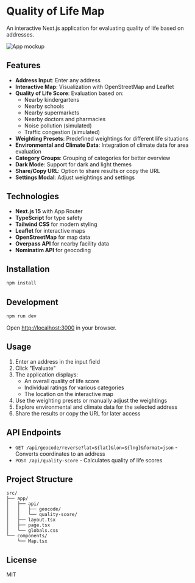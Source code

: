 # Quality of Life Map

An interactive Next.js application for evaluating quality of life based on addresses.

![App mockup](public/mockup.png)

## Features

- **Address Input**: Enter any address
- **Interactive Map**: Visualization with OpenStreetMap and Leaflet
- **Quality of Life Score**: Evaluation based on:
  - Nearby kindergartens
  - Nearby schools
  - Nearby supermarkets
  - Nearby doctors and pharmacies
  - Noise pollution (simulated)
  - Traffic congestion (simulated)
- **Weighting Presets**: Predefined weightings for different life situations
- **Environmental and Climate Data**: Integration of climate data for area evaluation
- **Category Groups**: Grouping of categories for better overview
- **Dark Mode**: Support for dark and light themes
- **Share/Copy URL**: Option to share results or copy the URL
- **Settings Modal**: Adjust weightings and settings

## Technologies

- **Next.js 15** with App Router
- **TypeScript** for type safety
- **Tailwind CSS** for modern styling
- **Leaflet** for interactive maps
- **OpenStreetMap** for map data
- **Overpass API** for nearby facility data
- **Nominatim API** for geocoding

## Installation

```bash
npm install
```

## Development

```bash
npm run dev
```

Open [http://localhost:3000](http://localhost:3000) in your browser.

## Usage

1. Enter an address in the input field
2. Click "Evaluate"
3. The application displays:
   - An overall quality of life score
   - Individual ratings for various categories
   - The location on the interactive map
4. Use the weighting presets or manually adjust the weightings
5. Explore environmental and climate data for the selected address
6. Share the results or copy the URL for later access

## API Endpoints

- `GET /api/geocode/reverse?lat=${lat}&lon=${lng}&format=json` - Converts coordinates to an address
- `POST /api/quality-score` - Calculates quality of life scores

## Project Structure

```
src/
├── app/
│   ├── api/
│   │   ├── geocode/
│   │   └── quality-score/
│   ├── layout.tsx
│   ├── page.tsx
│   └── globals.css
└── components/
    └── Map.tsx
```

## License

MIT
